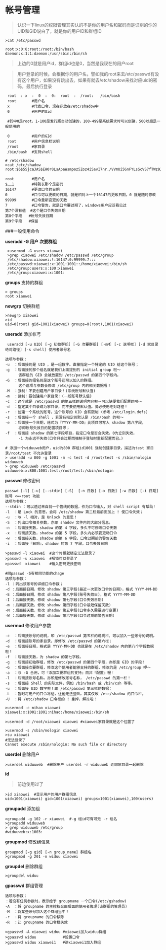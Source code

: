 帐号管理
===

>认识一下linux的权限管理其实认的不是你的用户名和密码而是识别的你的UID和GID说白了，就是你的用户ID和群组ID

	>cat /etc/passwd
	
	root:x:0:0:root:/root:/bin/bash
	daemon:x:1:1:daemon:/usr/sbin:/bin/sh

>上边的0就是用户id，群组id也是0，当然是我现在的用户root

>用户登录的时候，会根据你的用户名，譬如我的root来去/etc/passwd有没有这个用户，如果没有跳出去，如果有就去/etc/shadow来找对应uid的密码，最后执行登录

	
	 root  : x  :  0  :  0:  root  :  /root:   /bin/bash
     root    	#用户名
	 x       	#代表口令，现在存放在/etc/shadow中
	 0       	#用户的Uid
	 
	 #其中0是root，1-100是发行版自动创建的，100-499是系统需求时可以创建，500以后是一般使用的
	
	 0       	#用户的GId
	 root    	#用户信息栏说明
	 /root   	#家目录
	 /bin/bash  #支持shell

	# /etc/shadow
	>cat /etc/shadow
	root:$6$5SjcaJAS$EH0r0LsApaWsmpoz5Zoz4iSavI7nr./VVmUi5GnFYLsScVS7fTWz9JK7E8..bNajM7jV2qBBn9fck5oiGzx0N1:16147:0:99999:7:::  

	root 		#用户名
	$……1		#特别长那个是密码
	16147		#更改口令的日期
	0			#口令可以更改的日期，就是相对上一个16147的更改日期，0 就是随时修改
	99999		#口令重新变更的天数
	7			#口令警告，就是口令要过期了，windows用户应该看见过
	第7个没有值	#这个是口令失效日期
	第8个字段	#帐号失效日期
	第9个字段	#保留

	
###一般使用命令
	
**useradd -G 用户 次要群组**

	 >usermod -G users xiaowei
	 >grep xiaowei /etc/shadow /etc/passwd /etc/group
	 /etc/shadow:xiaowei:!:16147:0:99999:7:::
	 /etc/passwd:xiaowei:x:1001:1001::/home/xiaowei:/bin/sh
	 /etc/group:users:x:100:xiaowei
	 /etc/group:xiaowei:x:1001:

**groups** 支持的群组

	> groups
	root xiaowei

**newgrp** 切换群组

	>newgrp xiaowei
	>id
	uid=0(root) gid=1001(xiaowei) groups=0(root),1001(xiaowei)

**useradd** 添加帐号

	 useradd [-u UID] [-g 初始群组] [-G 次要群组] [-mM] [-c 说明栏] [-d 家目录绝对路径] [-s shell] 使用者账号名
	
	选项与参数：
	-u  ：后面接的是 UID ，是一组数字。直接指定一个特定的 UID 给这个账号；
	-g  ：后面接的那个组名就是我们上面提到的 initial group 啦～
	      该群组的 GID 会被放置到 /etc/passwd 的第四个字段内。
	-G  ：后面接的组名则是这个账号还可以加入的群组。
	      这个选项与参数会修改 /etc/group 内的相关数据喔！
	-M  ：强制！不要创建用户家目录！(系统账号默认值)
	-m  ：强制！要创建用户家目录！(一般账号默认值)
	-c  ：这个就是 /etc/passwd 的第五栏的说明内容啦～可以随便我们配置的啦～
	-d  ：指定某个目录成为家目录，而不要使用默认值。务必使用绝对路径！
	-r  ：创建一个系统的账号，这个账号的 UID 会有限制 (参考 /etc/login.defs)
	-s  ：后面接一个 shell ，若没有指定则默认是 /bin/bash 的啦～
	-e  ：后面接一个日期，格式为『YYYY-MM-DD』此项目可写入 shadow 第八字段，
	      亦即账号失效日的配置项目啰；
	-f  ：后面接 shadow 的第七字段项目，指定口令是否会失效。0为立刻失效，
	      -1 为永远不失效(口令只会过期而强制于登陆时重新配置而已。)
	
	# 添加一个widuuweb用户，uid为800 群组id1001 强制创建家目录，描述为test 家目录/root/test 不允许登录
	> useradd -u 800 -g 1001 -m -c test -d /root/test -s /sbin/nologin widuuweb
	> grep widuuweb /etc/passwd
	widuuweb:x:800:1001:test:/root/test:/sbin/nologin

**passwd** 修改密码

	passwd [-l] [-u] [--stdin] [-S]  [-n 日数] [-x 日数] [-w 日数] [-i 日期] 账号 <==root 功能
	选项与参数：
	--stdin ：可以透过来自前一个管线的数据，作为口令输入，对 shell script 有帮助！
	-l  ：是 Lock 的意思，会将 /etc/shadow 第二栏最前面加上 ! 使口令失效；
	-u  ：与 -l 相对，是 Unlock 的意思！
	-S  ：列出口令相关参数，亦即 shadow 文件内的大部分信息。
	-n  ：后面接天数，shadow 的第 4 字段，多久不可修改口令天数
	-x  ：后面接天数，shadow 的第 5 字段，多久内必须要更动口令
	-w  ：后面接天数，shadow 的第 6 字段，口令过期前的警告天数
	-i  ：后面接『日期』，shadow 的第 7 字段，口令失效日期
	
	>passwd -l xiaowei  #这个时候就锁定无法登录了
	>passwd -u xiaowei  #解锁可以登录了
	>passwd  xiaowei    #输入密码更换密码
	
	#同passwd -S有相同功能的chage
	选项与参数：
	-l ：列出该账号的详细口令参数；
	-d ：后面接日期，修改 shadow 第三字段(最近一次更改口令的日期)，格式 YYYY-MM-DD
	-E ：后面接日期，修改 shadow 第八字段(账号失效日)，格式 YYYY-MM-DD
	-I ：后面接天数，修改 shadow 第七字段(口令失效日期)
	-m ：后面接天数，修改 shadow 第四字段(口令最短保留天数)
	-M ：后面接天数，修改 shadow 第五字段(口令多久需要进行变更)
	-W ：后面接天数，修改 shadow 第六字段(口令过期前警告日期)

**usermod** 修改用户参数

	-c  ：后面接账号的说明，即 /etc/passwd 第五栏的说明栏，可以加入一些账号的说明。
	-d  ：后面接账号的家目录，即修改 /etc/passwd 的第六栏；
	-e  ：后面接日期，格式是 YYYY-MM-DD 也就是在 /etc/shadow 内的第八个字段数据啦！
	-f  ：后面接天数，为 shadow 的第七字段。
	-g  ：后面接初始群组，修改 /etc/passwd 的第四个字段，亦即是 GID 的字段！
	-G  ：后面接次要群组，修改这个使用者能够支持的群组，修改的是 /etc/group 啰～
	-a  ：与 -G 合用，可『添加次要群组的支持』而非『配置』喔！
	-l  ：后面接账号名称。亦即是修改账号名称， /etc/passwd 的第一栏！
	-s  ：后面接 Shell 的实际文件，例如 /bin/bash 或 /bin/csh 等等。
	-u  ：后面接 UID 数字啦！即 /etc/passwd 第三栏的数据；
	-L  ：暂时将用户的口令冻结，让他无法登陆。其实仅改 /etc/shadow 的口令栏。
	-U  ：将 /etc/shadow 口令栏的 ! 拿掉，解冻啦！

	>usermod -c nihao xiaowei 
	xiaowei:x:1001:1001:nihao:/home/xiaowei:/bin/sh

	>usermod -d /root/xiaowei xiaowei #xiaowei家目录就是这个位置了
	
	>usermod -s /sbin/nologin xiaowei
	>su xiaowei
	#无法登录了
	Cannot execute /sbin/nologin: No such file or directory

**userdel** 删除用户
	
	>userdel widuuweb  #删除用户 userdel -r widuuweb 连同家目录一起删除
	
**id**

>前边使用过了

	>id xiaowei  #显示用户的用户群组信息
	uid=1001(xiaowei) gid=1001(xiaowei) groups=1001(xiaowei),100(users)

**groupadd** 添加组

	>groupadd -g 102 -r xiaowei  #-g 组id可有可无 -r 组名
	>groupadd widuuweb
	> grep widuuweb /etc/group
	#widuuweb:x:1003:

**groupmod** 修改组信息
	
	groupmod [-g gid] [-n group_name] 群组名
	>groupmod -g 201 -n widuu xiaowei 

**groupdel** 删除群组
	
	>groupdel widuu
	
**gpasswd** 群组管理

	选项与参数：
    ：若没有任何参数时，表示给予 groupname 一个口令(/etc/gshadow)
	-A  ：将 groupname 的主控权交由后面的使用者管理(该群组的管理员)
	-M  ：将某些账号加入这个群组当中！
	-r  ：将 groupname 的口令移除
	-R  ：让 groupname 的口令栏失效

	>gpasswd -A xiaowei widuu #xiaowei加入widuu群组
	>gpasswd widuu            #设置口令 
	>gpasswd widuu xiaowei1   #讲xiaowei1加入群组
	



